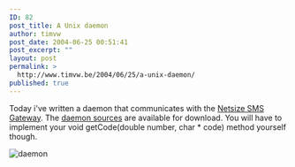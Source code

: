 ```yaml
---
ID: 82
post_title: A Unix daemon
author: timvw
post_date: 2004-06-25 00:51:41
post_excerpt: ""
layout: post
permalink: >
  http://www.timvw.be/2004/06/25/a-unix-daemon/
published: true
---
```

<p>Today i've written a daemon that communicates with the <a href="http://www.netsize.com">Netsize SMS Gateway</a>. The <a href="http://www.timvw.be/wp-content/code/cpp/daemon.zip">daemon sources</a> are available for download. You will have to implement your void getCode(double number, char * code) method yourself though.</p>
<p><img src="http://www.timvw.be/wp-content/images/daemon.png" alt="daemon" /></p>